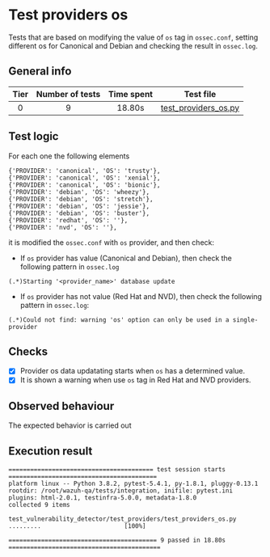# Test providers os

Tests that are based on modifying the value of `os` tag in `ossec.conf`, setting different os for Canonical and Debian
and checking the result in `ossec.log`.

## General info

|Tier | Number of tests | Time spent| Test file |
|:--:|:--:|:--:|:--:|
| 0 | 9 | 18.80s | [test_providers_os.py](../../test_providers/test_providers_os.py)|

## Test logic

For each one the following elements

```
{'PROVIDER': 'canonical', 'OS': 'trusty'},
{'PROVIDER': 'canonical', 'OS': 'xenial'},
{'PROVIDER': 'canonical', 'OS': 'bionic'},
{'PROVIDER': 'debian', 'OS': 'wheezy'},
{'PROVIDER': 'debian', 'OS': 'stretch'},
{'PROVIDER': 'debian', 'OS': 'jessie'},
{'PROVIDER': 'debian', 'OS': 'buster'},
{'PROVIDER': 'redhat', 'OS': ''},
{'PROVIDER': 'nvd', 'OS': ''},
```

it is modified the `ossec.conf` with `os` provider, and then check:

- If `os` provider has value (Canonical and Debian), then check the following pattern in `ossec.log`

```
(.*)Starting '<provider_name>' database update
```

- If `os` provider has not value (Red Hat and NVD), then check the following pattern in `ossec.log`:

```
(.*)Could not find: warning 'os' option can only be used in a single-provider
```

## Checks

- [x] Provider os data updatating starts when `os` has a determined value.
- [x] It is shown a warning when use `os` tag in Red Hat and NVD providers.

## Observed behaviour

The expected behavior is carried out

## Execution result

```
======================================== test session starts =========================================
platform linux -- Python 3.8.2, pytest-5.4.1, py-1.8.1, pluggy-0.13.1
rootdir: /root/wazuh-qa/tests/integration, inifile: pytest.ini
plugins: html-2.0.1, testinfra-5.0.0, metadata-1.8.0
collected 9 items

test_vulnerability_detector/test_providers/test_providers_os.py .........                       [100%]

========================================= 9 passed in 18.80s ==========================================
```

